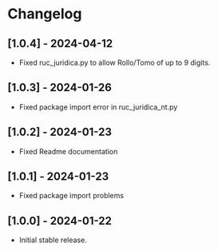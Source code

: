 # Changelog

## [1.0.4] - 2024-04-12

- Fixed ruc_juridica.py to allow Rollo/Tomo of up to 9 digits.

## [1.0.3] - 2024-01-26

- Fixed package import error in ruc_juridica_nt.py

## [1.0.2] - 2024-01-23

- Fixed Readme documentation

## [1.0.1] - 2024-01-23

- Fixed package import problems

## [1.0.0] - 2024-01-22

- Initial stable release.
